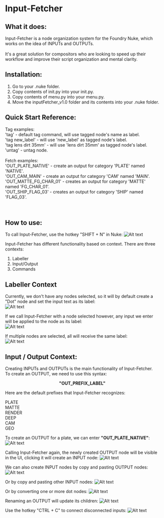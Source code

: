 # Input-Fetcher

## What it does:

Input-Fetcher is a node organization system for the Foundry Nuke, which works on the idea of INPUTs and OUTPUTs.
<br><br>
It's a great solution for compositors who are looking to speed up their workflow and improve their script organization and mental clarity.
## Installation:

1. Go to your .nuke folder.<br>
2. Copy contents of init.py into your init.py.<br>
3. Copy contents of menu.py into your menu.py.<br>
4. Move the inputFetcher_v1.0 folder and its contents into your .nuke folder.<br>


## Quick Start Reference:</br>
Tag examples:</br>
'tag' - default tag command, will use tagged node's name as label.</br>
'tag new_label' - will use 'new_label' as tagged node's label.</br>
'tag lens dirt 35mm' - will use 'lens dirt 35mm' as tagged node's label.</br>
'untag' - untag node.</br>
</br>
Fetch examples:</br>
'OUT_PLATE_NATIVE' - create an output for category 'PLATE' named 'NATIVE'.</br>
'OUT_CAM_MAIN' - create an output for category 'CAM' named 'MAIN'.</br>
'OUT_MATTE_FG_CHAR_01' - creates an output for category 'MATTE' named 'FG_CHAR_01'.</br>
'OUT_SHIP_FLAG_03' - creates an output for category 'SHIP' named 'FLAG_03'.</br>
</br>
</br>
## How to use:

To call Input-Fetcher, use the hotkey "SHIFT + N" in Nuke:
![ Alt text](media/inputFetcher_00.gif)


Input-Fetcher has different functionality based on context.
There are three contexts:
1. Labeller
2. Input/Output
3. Commands

## Labeller Context



Currently, we don't have any nodes selected, so it will by default create a "Dot" node and set the input text as its label:<br>
![ Alt text](media/inputFetcher_01.gif)

If we call Input-Fetcher with a node selected however, any input we enter will be applied to the node as its label:<br>
![ Alt text](media/inputFetcher_02.gif)

If multiple nodes are selected, all will receive the same label:<br>
![ Alt text](media/inputFetcher_03.gif)


## Input / Output Context:<br>
Creating INPUTs and OUTPUTs is the main functionality of Input-Fetcher.<br>
To create an OUTPUT, we need to use this syntax:<br>
<p align="center">
<b>"OUT_PREFIX_LABEL"</b>
</p>

Here are the default prefixes that Input-Fetcher recognizes:

PLATE<br>
MATTE<br>
RENDER<br>
DEEP<br>
CAM<br>
GEO<br>

To create an OUTPUT for a plate, we can enter <b>"OUT_PLATE_NATIVE"</b>:
![ Alt text](media/inputFetcher_04.gif)

Calling Input-Fetcher again, the newly created OUTPUT node will be visible in the UI, clicking it will create an INPUT node:
![ Alt text](media/inputFetcher_05.gif)

We can also create INPUT nodes by copy and pasting OUTPUT nodes:
![ Alt text](media/inputFetcher_06.gif)

Or by copy and pasting other INPUT nodes:
![ Alt text](media/inputFetcher_07.gif)

Or by converting one or more dot nodes:
![ Alt text](media/inputFetcher_08.gif)

Renaming an OUTPUT will update its children:
![ Alt text](media/inputFetcher_09.gif)

Use the hotkey "CTRL + C" to connect disconnected inputs:
![ Alt text](media/inputFetcher_10.gif)